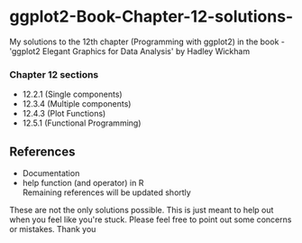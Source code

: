 # ggplot2-Book-Chapter-12-solutions-
My solutions to the 12th chapter (Programming with ggplot2) in the book - 'ggplot2 Elegant Graphics for Data Analysis' by Hadley Wickham

### Chapter 12 sections
* 12.2.1 (Single components)
* 12.3.4 (Multiple components)
* 12.4.3 (Plot Functions)
* 12.5.1 (Functional Programming)

## References
* Documentation
* help function (and operator) in R <br>
Remaining references will be updated shortly

These are not the only solutions possible. This is just meant to help out when you feel like you're stuck. Please feel free to point out some concerns or mistakes. Thank you

